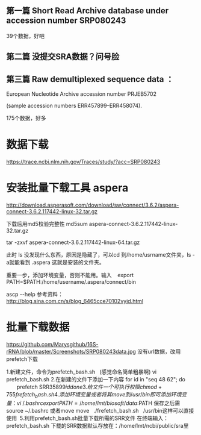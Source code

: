 

## 第一篇 Short Read Archive database under accession number SRP080243 <shrimp>
39个数据，好吧

## 第二篇 没提交SRA数据？问号脸

## 第三篇 Raw demultiplexed sequence data ：<oyster>

European Nucleotide Archive accession number PRJEB5702 

(sample accession numbers ERR457899–ERR458074). 

175个数据，好多


# 数据下载

https://trace.ncbi.nlm.nih.gov/Traces/study/?acc=SRP080243

# 安装批量下载工具 aspera
http://download.asperasoft.com/download/sw/connect/3.6.2/aspera-connect-3.6.2.117442-linux-32.tar.gz

下载后用md5校验完整性
md5sum aspera-connect-3.6.2.117442-linux-32.tar.gz

tar -zxvf aspera-connect-3.6.2.117442-linux-64.tar.gz

此时 ls 没发现什么东西，原因是隐藏了，可以cd 到/home/usrname文件夹，ls -a就能看到 .aspera
这就是安装的文件夹。

重要一步，添加环境变量，否则不能用。输入   
export PATH=$PATH:/home/username/.aspera/connect/bin

ascp --help
参考资料：http://blog.sina.com.cn/s/blog_6465cce70102vyid.html

# 批量下载数据

https://github.com/Marysgithub/16S-rRNA/blob/master/Screenshots/SRP080243data.jpg
没有url数据，改用prefetch下载

1.新建文件，命令为prefetch_bash.sh   (感觉命名简单粗暴啊)
vi prefetch_bash.sh
2.在新建的文件下添加一下内容
for id in "seq 48 62";
do
　　prefetch SRR35899${id}
done
3.给文件一个可执行权限
chmod +755 frefetch_bash.sh
4.添加环境变量或者将其move到/usr/bin即可
添加环境变量：
vi ~/.bashrc
export PATH=/home/lmt/biosoft/data:$PATH
保存之后需source ~/.bashrc
或者move
move   ./frefetch_bash.sh   /usr/bin这样可以直接使用 
5.利用prefetch_bash.sh批量下载所需的SRR文件
在终端输入：prefetch_bash.sh
下载的SRR数据默认存放在：/home/lmt/ncbi/public/sra里






